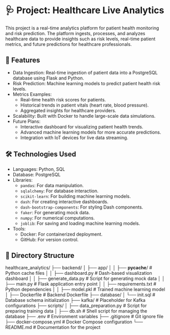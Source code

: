 # 🩺 Project: Healthcare Live Analytics

This project is a real-time analytics platform for patient health monitoring and risk prediction. The platform ingests, processes, and analyzes healthcare data to provide insights such as risk levels, real-time patient metrics, and future predictions for healthcare professionals.

## 📖 Features
- Data Ingestion: Real-time ingestion of patient data into a PostgreSQL database using Flask and Python.
- Risk Prediction: Machine learning models to predict patient health risk levels.
- Metrics Examples:
  - Real-time health risk scores for patients.
  - Historical trends in patient vitals (heart rate, blood pressure).
  - Aggregated insights for healthcare providers.
- Scalability: Built with Docker to handle large-scale data simulations.
- Future Plans:
  - Interactive dashboard for visualizing patient health trends.
  - Advanced machine learning models for more accurate predictions.
  - Integration with IoT devices for live data streaming.

## 🛠️ Technologies Used

- Languages: Python, SQL
- Database: PostgreSQL
- Libraries:
  - `pandas`: For data manipulation.
  - `sqlalchemy`: For database interaction.
  - `scikit-learn`: For building machine learning models.
  - `dash`: For creating interactive dashboards.
  - `dash-bootstrap-components`: For styling Dash components.
  - `faker`: For generating mock data.
  - `numpy`: For numerical computations.
  - `joblib`: For saving and loading machine learning models.
- Tools:
  - Docker: For containerized deployment.
  - GitHub: For version control.

## 📂 Directory Structure

healthcare_analytics/
├── backend/
│   ├── app/
│   │   ├── __pycache__/          # Python cache files
│   │   ├── dashboard.py          # Dash-based visualization dashboard
│   │   ├── generate_data.py      # Script for generating mock data
│   │   ├── main.py               # Flask application entry point
│   │   ├── requirements.txt      # Python dependencies
│   │   ├── model.pkl             # Trained machine learning model
│   ├── Dockerfile                # Backend Dockerfile
├── database/
│   └── init.sql                  # Database schema initialization
├── kafka/                        # Placeholder for Kafka configurations
├── scripts/
│   ├── data_preparation.py       # Script for preparing training data
│   ├── db.sh                     # Shell script for managing the database
├── .env                          # Environment variables
├── .gitignore                    # Git ignore file
├── docker-compose.yml            # Docker Compose configuration
└── README.md                     # Documentation for the project
```
